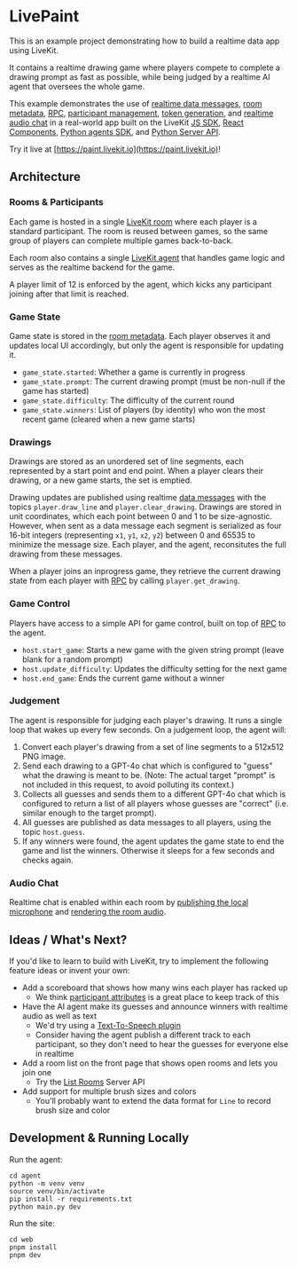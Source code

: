 # LivePaint

This is an example project demonstrating how to build a realtime data app using LiveKit.

It contains a realtime drawing game where players compete to complete a drawing prompt as fast as possible, while being judged by a realtime AI agent that oversees the whole game. 

This example demonstrates the use of [realtime data messages](https://docs.livekit.io/home/client/data/messages), [room metadata](https://docs.livekit.io/home/client/data/room-metadata/), [RPC](https://docs.livekit.io/home/client/data/rpc/), [participant management](https://docs.livekit.io/home/server/managing-participants/), [token generation](https://docs.livekit.io/home/server/generating-tokens/), and [realtime audio chat](https://docs.livekit.io/home/client/tracks/) in a real-world app built on the LiveKit [JS SDK](https://github.com/livekit/client-sdk-js), [React Components](https://github.com/livekit/components-js), [Python agents SDK](https://github.com/livekit/agents), and [Python Server API](https://github.com/livekit/python-sdks).

Try it live at [https://paint.livekit.io](https://paint.livekit.io)!

## Architecture

### Rooms & Participants

Each game is hosted in a single [LiveKit room](https://docs.livekit.io/home/client/connect) where each player is a standard participant.  The room is reused between games, so the same group of players can complete multiple games back-to-back.

Each room also contains a single [LiveKit agent](https://docs.livekit.io/agents) that handles game logic and serves as the realtime backend for the game.

A player limit of 12 is enforced by the agent, which kicks any participant joining after that limit is reached.

### Game State

Game state is stored in the [room metadata](https://docs.livekit.io/home/client/data/room-metadata/). Each player observes it and updates local UI accordingly, but only the agent is responsible for updating it.

- `game_state.started`: Whether a game is currently in progress
- `game_state.prompt`: The current drawing prompt (must be non-null if the game has started)
- `game_state.difficulty`: The difficulty of the current round
- `game_state.winners`: List of players (by identity) who won the most recent game (cleared when a new game starts)


### Drawings

Drawings are stored as an unordered set of line segments, each represented by a start point and end point. When a player clears their drawing, or a new game starts, the set is emptied.

Drawing updates are published using realtime [data messages](https://docs.livekit.io/home/client/data/messages) with the topics `player.draw_line` and `player.clear_drawing`. Drawings are stored in unit coordinates, which each point between 0 and 1 to be size-agnostic. However, when sent as a data message each segment is serialized as four 16-bit integers (representing `x1`, `y1`, `x2`, `y2`) between 0 and 65535 to minimize the message size. Each player, and the agent, reconsitutes the full drawing from these messages.

When a player joins an inprogress game, they retrieve the current drawing state from each player with [RPC](https://docs.livekit.io/home/client/data/rpc) by calling `player.get_drawing`.

### Game Control

Players have access to a simple API for game control, built on top of [RPC](https://docs.livekit.io/home/client/data/rpc) to the agent.

- `host.start_game`: Starts a new game with the given string prompt (leave blank for a random prompt)
- `host.update_difficulty`: Updates the difficulty setting for the next game
- `host.end_game`: Ends the current game without a winner

### Judgement

The agent is responsible for judging each player's drawing. It runs a single loop that wakes up every few seconds. On a judgement loop, the agent will:

1. Convert each player's drawing from a set of line segments to a 512x512 PNG image.
2. Send each drawing to a GPT-4o chat which is configured to "guess" what the drawing is meant to be. (Note: The actual target "prompt" is not included in this request, to avoid polluting its context.)
3. Collects all guesses and sends them to a different GPT-4o chat which is configured to return a list of all players whose guesses are "correct" (i.e. similar enough to the target prompt).
4. All guesses are published as data messages to all players, using the topic `host.guess`.
5. If any winners were found, the agent updates the game state to end the game and list the winners. Otherwise it sleeps for a few seconds and checks again.

### Audio Chat

Realtime chat is enabled within each room by [publishing the local microphone](https://docs.livekit.io/home/client/tracks/publish/) and [rendering the room audio](https://docs.livekit.io/reference/components/react/component/roomaudiorenderer/).

## Ideas / What's Next?

If you'd like to learn to build with LiveKit, try to implement the following feature ideas or invent your own:

- Add a scoreboard that shows how many wins each player has racked up
    - We think [participant attributes](https://docs.livekit.io/home/client/data/participant-attributes/) is a great place to keep track of this
- Have the AI agent make its guesses and announce winners with realtime audio as well as text
    - We'd try using a [Text-To-Speech plugin](https://docs.livekit.io/agents/plugins/#text-to-speech-tts)
    - Consider having the agent publish a different track to each participant, so they don't need to hear the guesses for everyone else in realtime
- Add a room list on the front page that shows open rooms and lets you join one
    - Try the [List Rooms](https://docs.livekit.io/home/server/managing-rooms/#list-rooms) Server API
- Add support for multiple brush sizes and colors
    - You'll probably want to extend the data format for `Line` to record brush size and color


## Development & Running Locally

Run the agent:

```
cd agent
python -m venv venv
source venv/bin/activate
pip install -r requirements.txt
python main.py dev
```

Run the site:

```
cd web
pnpm install
pnpm dev
```
